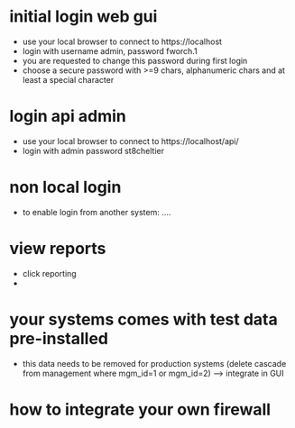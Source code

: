 # initial login web gui
- use your local browser to connect to https://localhost
- login with username admin, password fworch.1
- you are requested to change this password during first login
- choose a secure password with >=9 chars, alphanumeric chars and at least a special character

# login api admin
- use your local browser to connect to https://localhost/api/
- login with admin password st8cheltier

# non local login
- to enable login from another system: ....


# view reports
- click reporting
- 

# your systems comes with test data pre-installed
- this data needs to be removed for production systems (delete cascade from management where mgm_id=1 or mgm_id=2) --> integrate in GUI 

# how to integrate your own firewall 
